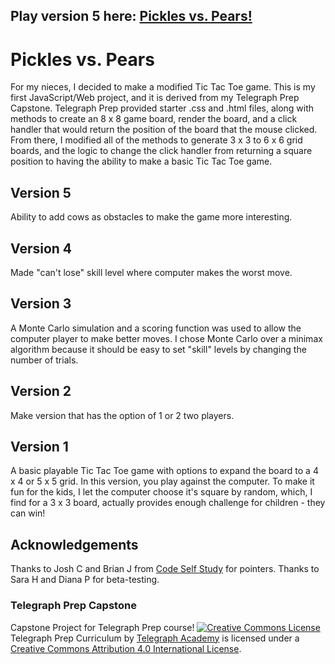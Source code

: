 ## Play version 5 here: [Pickles vs. Pears!](https://datadaveshin.github.io/webgames/)

# Pickles vs. Pears
For my nieces, I decided to make a modified Tic Tac Toe game. This is my first JavaScript/Web project, and it is derived from my Telegraph Prep Capstone.
Telegraph Prep provided starter .css and .html files, along with methods to create an 8 x 8 game board, render the board, and a click handler that would return the position of the board that the mouse clicked. From there, I modified all of the methods to generate 3 x 3 to 6 x 6 grid boards, and the logic to change the click handler from returning a square position to having the ability to make a basic Tic Tac Toe game.

## Version 5
Ability to add cows as obstacles to make the game more interesting.

## Version 4
Made "can't lose" skill level where computer makes the worst move.

## Version 3
A Monte Carlo simulation and a scoring function was used to allow the computer player to make better moves. I chose Monte Carlo over a minimax algorithm because it should be easy to set "skill" levels by changing the number of trials.

## Version 2
Make version that has the option of 1 or 2 two players.

## Version 1
A basic playable Tic Tac Toe game with options to expand the board to a 4 x 4 or 5 x 5 grid.
In this version, you play against the computer. 
To make it fun for the kids, I let the computer choose it's square by random, which, I find for a 3 x 3 board, actually provides enough challenge for children - they can win!

## Acknowledgements
Thanks to Josh C and Brian J from [Code Self Study](http://www.codeselfstudy.com) for pointers. Thanks to Sara H and Diana P for beta-testing.

### Telegraph Prep Capstone
Capstone Project for Telegraph Prep course!
[<img alt="Creative Commons License" style="border-width:0" src="https://i.creativecommons.org/l/by/4.0/88x31.png" />](http://creativecommons.org/licenses/by/4.0/)<span xmlns:dct="http://purl.org/dc/terms/" property="dct:title">
Telegraph Prep Curriculum by [Telegraph Academy](http://www.telegraphacademy.com/prep/) is licensed under a [Creative Commons Attribution 4.0 International License](http://creativecommons.org/licenses/by/4.0/).